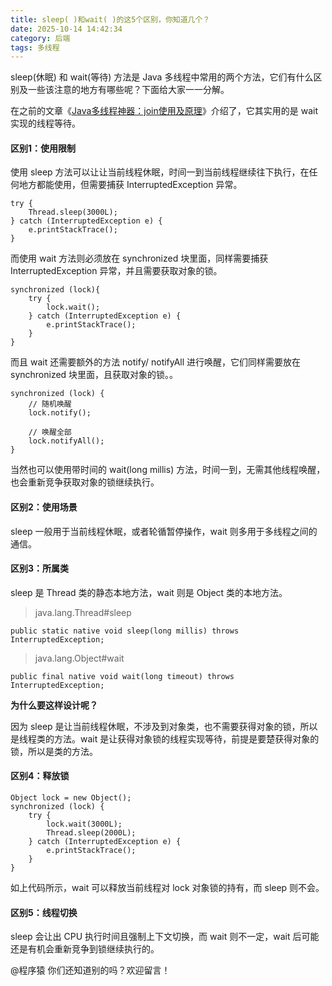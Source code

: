 ```yaml
---
title: sleep( )和wait( )的这5个区别，你知道几个？
date: 2025-10-14 14:42:34
category: 后端
tags: 多线程
---
```


sleep(休眠) 和 wait(等待) 方法是 Java 多线程中常用的两个方法，它们有什么区别及一些该注意的地方有哪些呢？下面给大家一一分解。

在之前的文章《[Java多线程神器：join使用及原理](https://mp.weixin.qq.com/s/at8NynjnYvqkFw61kn3Apg)》介绍了，它其实用的是 wait 实现的线程等待。

#### 区别1：使用限制

使用 sleep 方法可以让让当前线程休眠，时间一到当前线程继续往下执行，在任何地方都能使用，但需要捕获 InterruptedException 异常。

```
try {
	Thread.sleep(3000L);
} catch (InterruptedException e) {
	e.printStackTrace();
}
```

而使用 wait 方法则必须放在 synchronized 块里面，同样需要捕获 InterruptedException 异常，并且需要获取对象的锁。

```
synchronized (lock){
    try {
        lock.wait();
    } catch (InterruptedException e) {
        e.printStackTrace();
    }
}
```

而且 wait 还需要额外的方法 notify/ notifyAll 进行唤醒，它们同样需要放在 synchronized 块里面，且获取对象的锁。。


```
synchronized (lock) {
    // 随机唤醒
    lock.notify();
    
    // 唤醒全部
    lock.notifyAll();
}
```

当然也可以使用带时间的 wait(long millis) 方法，时间一到，无需其他线程唤醒，也会重新竞争获取对象的锁继续执行。

#### 区别2：使用场景

sleep 一般用于当前线程休眠，或者轮循暂停操作，wait 则多用于多线程之间的通信。

#### 区别3：所属类

sleep 是 Thread 类的静态本地方法，wait 则是 Object 类的本地方法。

> java.lang.Thread#sleep

```
public static native void sleep(long millis) throws InterruptedException;
```

> java.lang.Object#wait

```
public final native void wait(long timeout) throws InterruptedException;
```

**为什么要这样设计呢？**

因为 sleep 是让当前线程休眠，不涉及到对象类，也不需要获得对象的锁，所以是线程类的方法。wait 是让获得对象锁的线程实现等待，前提是要楚获得对象的锁，所以是类的方法。

#### 区别4：释放锁


```
Object lock = new Object();
synchronized (lock) {
    try {
        lock.wait(3000L);
        Thread.sleep(2000L);
    } catch (InterruptedException e) {
        e.printStackTrace();
    }
}
```

如上代码所示，wait 可以释放当前线程对 lock 对象锁的持有，而 sleep 则不会。

#### 区别5：线程切换

sleep 会让出 CPU 执行时间且强制上下文切换，而 wait 则不一定，wait 后可能还是有机会重新竞争到锁继续执行的。

@程序猿 你们还知道别的吗？欢迎留言！
